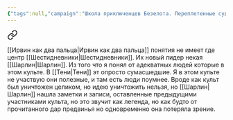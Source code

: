 ```yaml
---
{"tags":null,"campaign":"Школа приключенцев Безелота. Переплетенные судьбы","dg-publish":true,"permalink":"/shestidnevniki/","dgPassFrontmatter":true}
---
```




<div class="transclusion internal-embed is-loaded"><a class="markdown-embed-link" href="/29-dekabrya-2024/#66b311" aria-label="Open link"><svg xmlns="http://www.w3.org/2000/svg" width="24" height="24" viewBox="0 0 24 24" fill="none" stroke="currentColor" stroke-width="2" stroke-linecap="round" stroke-linejoin="round" class="svg-icon lucide-link"><path d="M10 13a5 5 0 0 0 7.54.54l3-3a5 5 0 0 0-7.07-7.07l-1.72 1.71"></path><path d="M14 11a5 5 0 0 0-7.54-.54l-3 3a5 5 0 0 0 7.07 7.07l1.71-1.71"></path></svg></a><div class="markdown-embed">



[[Ирвин как два пальца\|Ирвин как два пальца]] понятия не имеет где центр [[Шестидневники\|Шестидневники]]. Их новый лидер некая [[Шарлин\|Шарлин]]. Из того что я понял от адекватных людей которые в этом культе. В [[Тени\|Тени]] эт опросто сумасшедшие. Я в этом культе не участвую они полезные, и там есть люди поумнее. Вроде как культ был уничтожен целиком, но идею уничтожить нельзя, но [[Шарлин\|Шарлин]] нашла заметки и записи, оставленные предыдущими участниками культа, но это звучит как легенда, но как будто от прочитанного дар предвинья но одновременно она потеряла зрение.  

</div></div>
